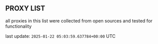 ## PROXY LIST

all proxies in this list were collected from open sources and tested for functionality

last update: `2025-01-22 05:03:59.637784+00:00` UTC